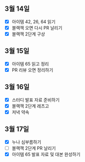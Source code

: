 ## 3월 14일

- [x] 아이템 42, 26, 64 읽기
- [x] 블랙잭 오면 다시 PR 날리기
- [x] 블랙잭 2단계 구상

## 3월 15일

- [x] 아이템 65 읽고 정리
- [x] PR 리뷰 오면 정리하기

## 3월 16일

- [x] 스터디 발표 자료 준비하기
- [x] 블랙잭 2단계 레츠고
- [x] 저녁 약속

## 3월 17일

- [x] 누나 심부름하기
- [ ] 블랙잭 2단계 PR 날리기
- [x] 아이템 65 발표 자료 및 대본 완성하기
